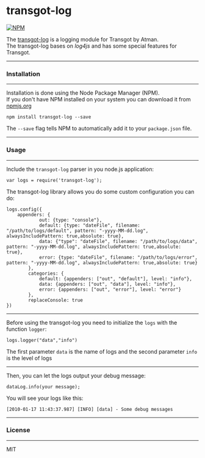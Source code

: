 # transgot-log
[![NPM](https://nodei.co/npm/transgot-log.png)](https://nodei.co/npm/transgot-log/)

The [transgot-log](https://github.com/VanRitzOwen/transgot-log.git) is a logging module for Transgot by Atman.  
The transgot-log bases on *log4js* and has some special features for Transgot.  

---
### Installation

---
Installation is done using the Node Package Manager (NPM).   
If you don't have NPM installed on your system you can download it from [npmjs.org](http://npmjs.org)  

`npm install transgot-log --save`

The `--save` flag tells NPM to automatically add it to your `package.json` file.  

---

### Usage

---
Include the `transgot-log` parser in you node.js application:

    var logs = require('transgot-log');

The transgot-log library allows you do some custom configuration you can do:

    logs.config({
        appenders: {
                out: {type: "console"},
                default: {type: "dateFile", filename: "/path/to/logs/default", pattern: "-yyyy-MM-dd.log", alwaysIncludePattern: true,absolute: true},
                data: {"type": "dateFile", filename: "/path/to/logs/data", pattern: "-yyyy-MM-dd.log", alwaysIncludePattern: true,absolute: true},
                error: {type: "dateFile", filename: "/path/to/logs/error", pattern: "-yyyy-MM-dd.log", alwaysIncludePattern: true,absolute: true}
            },
            categories: {
                default: {appenders: ["out", "default"], level: "info"},
                data: {appenders: ["out", "data"], level: "info"},
                error: {appenders: ["out", "error"], level: "error"}
            },
            replaceConsole: true
    })

---
Before using the transgot-log you need to initialize the `logs` with the function `logger`:

    logs.logger("data","info")
    
The first parameter `data` is the name of logs and the second parameter `info` is the level of logs

---

Then, you can let the logs output your debug message:

    dataLog.info(your message);
    
You will see your logs like this:

    [2010-01-17 11:43:37.987] [INFO] [data] - Some debug messages

---

### License

---
MIT
